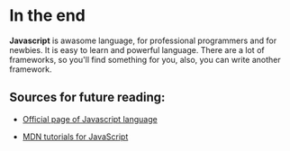 # In the end

**Javascript** is awasome language, for professional programmers and for newbies.
It is easy to learn and powerful language.
There are a lot of frameworks, so you'll find something for you, also, you can write another framework.

## Sources for future reading:

* [Official page of Javascript language](https://www.javascript.com/)

* [MDN tutorials for JavaScript](https://developer.mozilla.org/bm/docs/Web/JavaScript)